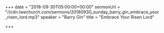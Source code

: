 +++
date = "2018-09-30T05:00:00+00:00"
sermonUrl = "//cdn.lwechurch.com/sermons/20180930_sunday_barry_gin_embrace_your_risen_lord.mp3"
speaker = "Barry Gin"
title = "Embrace Your Risen Lord"

+++
